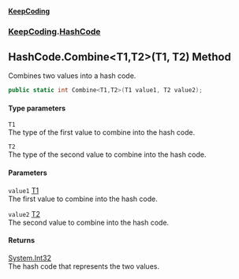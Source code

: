 #### [KeepCoding](index.md 'index')
### [KeepCoding](KeepCoding.md 'KeepCoding').[HashCode](HashCode.md 'KeepCoding.HashCode')
## HashCode.Combine&lt;T1,T2&gt;(T1, T2) Method
Combines two values into a hash code.  
```csharp
public static int Combine<T1,T2>(T1 value1, T2 value2);
```
#### Type parameters
<a name='KeepCoding.HashCode.Combine.T1.T2.(T1.T2).T1'></a>
`T1`  
The type of the first value to combine into the hash code.
  
<a name='KeepCoding.HashCode.Combine.T1.T2.(T1.T2).T2'></a>
`T2`  
The type of the second value to combine into the hash code.
  
#### Parameters
<a name='KeepCoding.HashCode.Combine.T1.T2.(T1.T2).value1'></a>
`value1` [T1](HashCode.Combine.W2t.u2Jc5WusNdHT1IhsmQ.md#KeepCoding.HashCode.Combine.T1.T2.(T1.T2).T1 'KeepCoding.HashCode.Combine&lt;T1,T2&gt;(T1, T2).T1')  
The first value to combine into the hash code.
  
<a name='KeepCoding.HashCode.Combine.T1.T2.(T1.T2).value2'></a>
`value2` [T2](HashCode.Combine.W2t.u2Jc5WusNdHT1IhsmQ.md#KeepCoding.HashCode.Combine.T1.T2.(T1.T2).T2 'KeepCoding.HashCode.Combine&lt;T1,T2&gt;(T1, T2).T2')  
The second value to combine into the hash code.
  
#### Returns
[System.Int32](https://docs.microsoft.com/en-us/dotnet/api/System.Int32 'System.Int32')  
The hash code that represents the two values.
